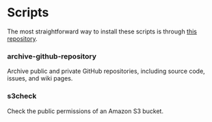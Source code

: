 # Scripts

The most straightforward way to install these scripts is through [this repository](https://github.com/koenrh/homebrew-scripts).

### archive-github-repository

Archive public and private GitHub repositories, including source code, issues, and wiki pages.

### s3check

Check the public permissions of an Amazon S3 bucket.
